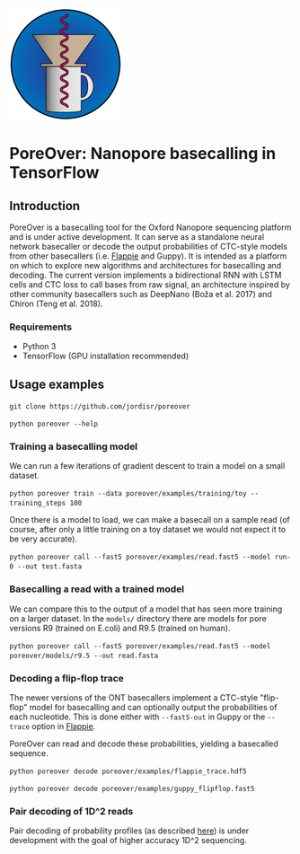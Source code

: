 ![Logo](logo.png)
# PoreOver: Nanopore basecalling in TensorFlow
## Introduction
PoreOver is a basecalling tool for the Oxford Nanopore sequencing platform and is under active development.
It can serve as a standalone neural network basecaller or decode the output probabilities of CTC-style models from other basecallers (i.e. [Flappie](https://github.com/nanoporetech/flappie) and Guppy).
It is intended as a platform on which to explore new algorithms and architectures for basecalling and decoding.
The current version implements a bidirectional RNN with LSTM cells and CTC loss to call bases from raw signal, an architecture inspired by other community basecallers such as DeepNano (Boža et al. 2017) and Chiron (Teng et al. 2018).

### Requirements
* Python 3
* TensorFlow (GPU installation recommended)

## Usage examples

`git clone https://github.com/jordisr/poreover`

`python poreover --help`

### Training a basecalling model

We can run a few iterations of gradient descent to train a model on a small dataset.

`python poreover train --data poreover/examples/training/toy --training_steps 100`

Once there is a model to load, we can make a basecall on a sample read (of course, after only a little training on a toy dataset we would not expect it to be very accurate).

`python poreover call --fast5 poreover/examples/read.fast5 --model run-0 --out test.fasta`

### Basecalling a read with a trained model

We can compare this to the output of a model that has seen more training on a larger dataset. In the `models/` directory there are models for pore versions R9 (trained on E.coli) and R9.5 (trained on human).

`python poreover call --fast5 poreover/examples/read.fast5 --model poreover/models/r9.5 --out read.fasta`

### Decoding a flip-flop trace

The newer versions of the ONT basecallers implement a CTC-style "flip-flop" model for basecalling and can optionally output the probabilities of each nucleotide. This is done either with `--fast5-out` in Guppy or the `--trace` option in [Flappie](https://github.com/nanoporetech/flappie).

PoreOver can read and decode these probabilities, yielding a basecalled sequence.

`python poreover decode poreover/examples/flappie_trace.hdf5`

`python poreover decode poreover/examples/guppy_flipflop.fast5`

### Pair decoding of 1D^2 reads

Pair decoding of probability profiles (as described [here](https://link.springer.com/chapter/10.1007/978-3-319-91938-6_11)) is under development with the goal of higher accuracy 1D^2 sequencing.

